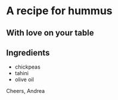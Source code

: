 # A recipe for hummus

## With love on your table

## Ingredients

- chickpeas
- tahini
- olive oil

Cheers,
Andrea
